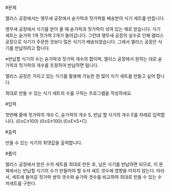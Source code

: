 #문제

엘리스 공장에서는 앵무새 공장에서 숟가락과 젓가락을 배송받아 식기 세트를 만듭니다.

앵무새 공장에서 식기를 받아 올 때 숟가락과 젓가락이 섞여 있는 채로 받습니다.
식기 세트는 숟가락 1개 젓가락 2개가 들어갑니다.
그런데 앵무새 공장의 실수로 인해 엘리스 공장으로 식기가 주문한 것보다 많은 식기가 배송되었습니다.
그래서 엘리스 공장은 식기를 반납하려고 합니다.

※반납할 식기의 수는 숟가락과 젓가락 개수의 합이며, 엘리스 공장에서 원하는 대로 숟가락과 젓가락의 개수를 조정하여 반납하면 됩니다.

엘리스 공장은 가지고 있는 식기를 활용해 가능한 한 많이 식기 세트를 만들고 싶어 합니다.

최대로 만들 수 있는 식기 세트의 수를 구하는 프로그램을 작성하세요.


#입력

첫번째 줄에 젓가락의 개수 C, 숟가락의 개수 S, 반납 할 식기의 개수 E를 차례로 입력합니다.
(0≤C≤100)
(0≤S≤100)
(0≤E≤S+C)

#출력

만들 수 있는 식기의 최댓값을 출력합니다.




#풀이

엘리스 공장에서 받은 수저 세트를 최대로 만든 후, 남은 식기를 반납하면 되므로,
이 문제에서는 반납할 식기의 수가 만들어야 할 수저 세트 갯수에 영향을 미치지 않는다.
따라서, 세트에 들어갈 젓가락 쌍의 갯수와 숟가락 갯수를 비교하여
최대로 만들 수 있는 수저세트를 구한다.

